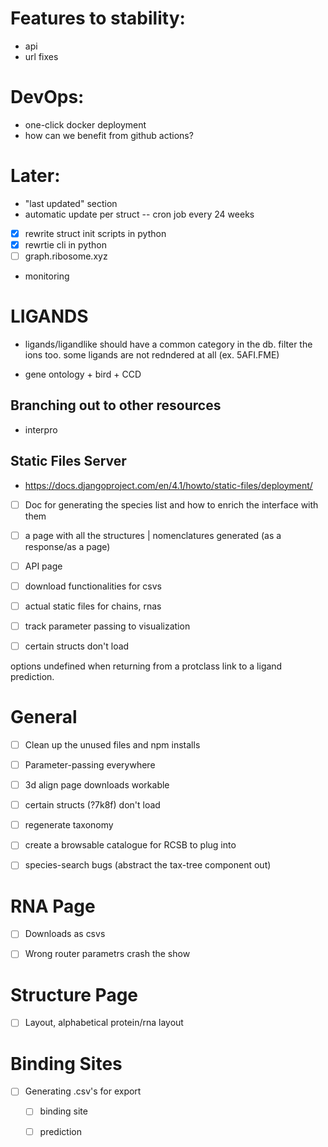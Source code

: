 

# Features to stability:

- api
- url fixes

# DevOps:

- one-click docker deployment 
- how can we benefit from github actions?

# Later:

- "last updated" section
- automatic update per struct -- cron job every 24 weeks

- [x] rewrite struct init scripts in python
- [x] rewrtie cli in python
- [ ] graph.ribosome.xyz
- monitoring

# LIGANDS

- ligands/ligandlike should have a common category in the db. filter the ions too. some ligands are not redndered at all (ex. 5AFI.FME)

- gene ontology + bird + CCD

## Branching out to other resources
- interpro

## Static Files Server
- https://docs.djangoproject.com/en/4.1/howto/static-files/deployment/



- [ ] Doc for generating the species list and how to enrich the interface with them

- [ ] a page with all the structures | nomenclatures generated 
(as a response/as a page)

- [ ] API page
- [ ] download functionalities for csvs
- [ ] actual static files for chains, rnas
- [ ] track parameter passing to visualization
- [ ] certain structs don't load


options undefined  when returning from a protclass link to a ligand prediction.

# General


- [ ] Clean up the unused files and npm installs

- [ ] Parameter-passing everywhere
- [ ] 3d align page downloads workable
- [ ] certain structs (?7k8f) don't load
- [ ] regenerate taxonomy
- [ ] create a browsable catalogue for RCSB to plug into
- [ ] species-search bugs (abstract the tax-tree component out)


# RNA Page

- [ ] Downloads as csvs
- [ ] Wrong router parametrs crash the show


# Structure Page

- [ ] Layout, alphabetical protein/rna layout

# Binding Sites

- [ ] Generating .csv's for export 
	- [ ] binding site
	- [ ] prediction






